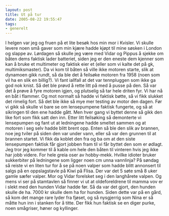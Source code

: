 ```yaml
---
layout: post
title: Ut på tur
date: 2005-08-22 19:55:47
tags: 
- generelt
---
```

I helgen var jeg og fruen på et lite besøk hos min mor i Kvisler. Vi skulle levere noen små gaver som min kjære hadde kjøpt til mine søsken i London og slappe av. Lørdagen så skulle jeg være med Vidar og Pippus å sjekke om båten dems faktisk lader batteriet, siden jeg er den eneste dem kjenner som kan å bruke et multimeter og faktisk eier et (eller som vi kalte det på gk, multimiksmaster). Da vi kom til båten så ville ikke motoren starte, slik at dynamoen gikk rundt, så da ble det å feilsøke motoren fra 1958 (noen som vil ha en slik en billig?). Vi fant iallfall at det var tennpluggen som ikke ga god nok knist. Så det ble prøvd å rette litt på med å pusse på den. Så var det å prøve å fyre motoren igjen, og plutselig så tar hele driten fyr. Vi har nå en båt i flammer. Og mot normalt så hadde vi faktisk bøtte, så vi fikk slukket det rimelig fort. Så det ble ikke så mye mer testing av motor den dagen. Før vi gikk så skulle vi bare se om lensepumpene faktisk fungerte, og så at sikringen til den ene hadde gått. Men hver gang vi byttet denne så gikk den like fort som fikk satt den inn. Etter litt feilsøking så demonterte vi lensepumpen og fant ut at ledningene hadde smeltet sammen og at motoren i seg selv hadde blitt brent opp. Enten så ble den slik av brannen, noe jeg tviler på siden den var under vann, eller så var den grunnen til at brannen startet. Vi fikk da koblet den fra og ba om at den siste lensepumpen faktisk får gjort jobben fram til vi får byttet den som er ødlagt. Jeg tror jeg kommer til å kable om hele den båten til vinteren hvis jeg ikke har jobb videre. For hele greia oser av hobby-mekk. Hvilke idioter bruker sukkerbiter på ledningene som ligger noen cm unna vannlinja? På søndag så reiste vi en liten tur for å se på noen valper som hadde blitt annonsert til salgs på en oppslagstavle på Kiwi på Flisa. Der var det 5 søte små 8 uker gamle sæfer valper. Mor og Vidar forelsket seg i den langhårete valpen. Og mens vi ser på stamtavlen så finner vi ut at oldeforeldrene til mamma vov er i slekt med den hunden Vidar hadde før. Så da var det gjort, den hunden skulle de ha. 7000 kr skulle dem ha for hunden. Siden dette var på en gård, så kom det mange rare lyder fra fjøset, og så nysgjerrig som Nina er så måtte hun inn i stanken for å titte. Der fikk hun faktisk se en diger purke, noen smågriser, høner og kyllinger.
